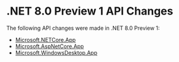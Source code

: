 # .NET 8.0 Preview 1 API Changes

The following API changes were made in .NET 8.0 Preview 1:

- [Microsoft.NETCore.App](./Microsoft.NETCore.App/8.0.1.md)
- [Microsoft.AspNetCore.App](./Microsoft.AspNetCore.App/8.0.1.md)
- [Microsoft.WindowsDesktop.App](./Microsoft.WindowsDesktop.App/8.0.1.md)

